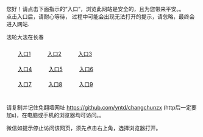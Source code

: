 您好！请点击下面指示的“入口”，浏览此网站是安全的，且为您带来平安。。 <br/>
点击入口后，请耐心等待， 过程中可能会出现无法打开的提示，请忽略，最终会进入网站. </br>

法轮大法在长春<br/>
<div style="padding:10px"><a style="margin:20px" target="_blank" href="https://dncormjv3f4fm.cloudfront.net/2Qpsp?lmllfn" id="ccLink1" rel="nofollow">入口1</a> <a target="_blank" style="margin:20px" href="https://d15nje4jgjtlzo.cloudfront.net/2Qpsp?nzokekxo" id="ccLink2" rel="nofollow">入口2</a> <a style="margin:20px" target="_blank" href="https://d2t82cay2r85v4.cloudfront.net/2Qpsp?ipxsxtkt" id="ccLink3" rel="nofollow">入口3</a></div>

<div style="padding:10px" ><a style="margin:20px" target="_blank" href="https://dncormjv3f4fm.cloudfront.net/2Qpsp?lmllfn" id="ccLink4" rel="nofollow">入口4</a> <a style="margin:20px" href="https://d15nje4jgjtlzo.cloudfront.net/2Qpsp?nzokekxo" target="_blank" id="ccLink5" rel="nofollow">入口5</a> <a style="margin:20px" href="https://d2t82cay2r85v4.cloudfront.net/2Qpsp?ipxsxtkt" target="_blank" id="ccLink6" rel="nofollow">入口6</a></div>

<div style="padding:10px"><a style="margin:20px" target="_blank" href="https://dncormjv3f4fm.cloudfront.net/2Qpsp?lmllfn" id="ccLink7" rel="nofollow">入口7</a> <a style="margin:20px" href="https://d15nje4jgjtlzo.cloudfront.net/2Qpsp?nzokekxo" target="_blank" id="ccLink8" rel="nofollow">入口8</a> <a style="margin:20px" target="_blank" href="https://d2t82cay2r85v4.cloudfront.net/2Qpsp?ipxsxtkt" id="ccLink9" rel="nofollow">入口9</a></div>

<br/>



请复制并记住免翻墙网址 https://github.com/yntd/changchunzx (http后一定要加s)，在电脑或手机的浏览器均可访问。。<br/>

微信如提示停止访问该网页，须先点击右上角，选择浏览器打开。
